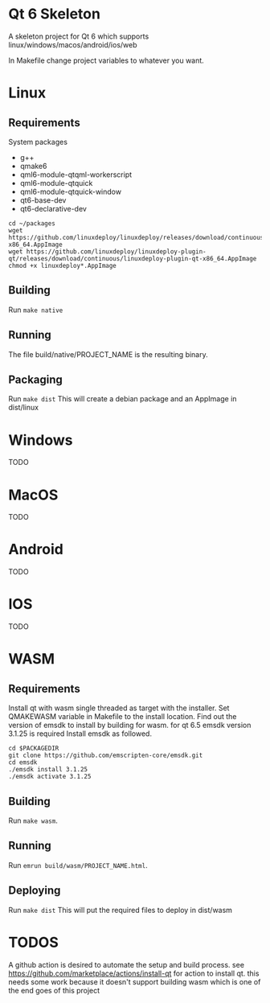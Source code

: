 # Qt 6 Skeleton

A skeleton project for Qt 6 which supports linux/windows/macos/android/ios/web

In Makefile change project variables to whatever you want.

# Linux

## Requirements
System packages
 - g++
 - qmake6
 - qml6-module-qtqml-workerscript
 - qml6-module-qtquick
 - qml6-module-qtquick-window
 - qt6-base-dev
 - qt6-declarative-dev

```
cd ~/packages
wget https://github.com/linuxdeploy/linuxdeploy/releases/download/continuous/linuxdeploy-x86_64.AppImage
wget https://github.com/linuxdeploy/linuxdeploy-plugin-qt/releases/download/continuous/linuxdeploy-plugin-qt-x86_64.AppImage
chmod +x linuxdeploy*.AppImage
```

## Building
Run `make native`

## Running
The file build/native/PROJECT_NAME is the resulting binary.

## Packaging
Run `make dist`
This will create a debian package and an AppImage in dist/linux

# Windows

TODO

# MacOS

TODO

# Android

TODO

# IOS

TODO

# WASM

## Requirements
Install qt with wasm single threaded as target with the installer.
Set QMAKEWASM variable in Makefile to the install location.
Find out the version of emsdk to install by building for wasm.
for qt 6.5 emsdk version 3.1.25 is required
Install emsdk as followed.
```
cd $PACKAGEDIR
git clone https://github.com/emscripten-core/emsdk.git
cd emsdk
./emsdk install 3.1.25
./emsdk activate 3.1.25
```

## Building
Run `make wasm`.

## Running
Run `emrun build/wasm/PROJECT_NAME.html`.

## Deploying
Run `make dist`
This will put the required files to deploy in dist/wasm

# TODOS
A github action is desired to automate the setup and build process.
	see https://github.com/marketplace/actions/install-qt for action to install qt.
		this needs some work because it doesn't support building wasm which is one of the end goes of this project
